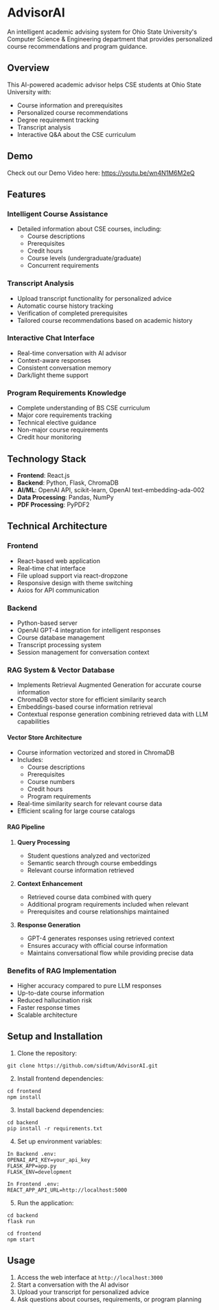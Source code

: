 # AdvisorAI

An intelligent academic advising system for Ohio State University's Computer Science & Engineering department that provides personalized course recommendations and program guidance.

## Overview

This AI-powered academic advisor helps CSE students at Ohio State University with:
- Course information and prerequisites
- Personalized course recommendations
- Degree requirement tracking
- Transcript analysis
- Interactive Q&A about the CSE curriculum

## Demo

Check out our Demo Video here: https://youtu.be/wn4N1M6M2eQ

## Features

### Intelligent Course Assistance
- Detailed information about CSE courses, including:
  - Course descriptions
  - Prerequisites
  - Credit hours
  - Course levels (undergraduate/graduate)
  - Concurrent requirements

### Transcript Analysis
- Upload transcript functionality for personalized advice
- Automatic course history tracking
- Verification of completed prerequisites
- Tailored course recommendations based on academic history

### Interactive Chat Interface
- Real-time conversation with AI advisor
- Context-aware responses
- Consistent conversation memory
- Dark/light theme support

### Program Requirements Knowledge
- Complete understanding of BS CSE curriculum
- Major core requirements tracking
- Technical elective guidance
- Non-major course requirements
- Credit hour monitoring

## Technology Stack

- **Frontend**: React.js
- **Backend**: Python, Flask, ChromaDB
- **AI/ML**: OpenAI API, scikit-learn, OpenAI text-embedding-ada-002
- **Data Processing**: Pandas, NumPy
- **PDF Processing**: PyPDF2

## Technical Architecture

### Frontend
- React-based web application
- Real-time chat interface
- File upload support via react-dropzone
- Responsive design with theme switching
- Axios for API communication

### Backend
- Python-based server
- OpenAI GPT-4 integration for intelligent responses
- Course database management
- Transcript processing system
- Session management for conversation context


### RAG System & Vector Database
- Implements Retrieval Augmented Generation for accurate course information
- ChromaDB vector store for efficient similarity search
- Embeddings-based course information retrieval
- Contextual response generation combining retrieved data with LLM capabilities

#### Vector Store Architecture
- Course information vectorized and stored in ChromaDB
- Includes:
  - Course descriptions
  - Prerequisites
  - Course numbers
  - Credit hours
  - Program requirements
- Real-time similarity search for relevant course data
- Efficient scaling for large course catalogs

#### RAG Pipeline
1. **Query Processing**
   - Student questions analyzed and vectorized
   - Semantic search through course embeddings
   - Relevant course information retrieved

2. **Context Enhancement**
   - Retrieved course data combined with query
   - Additional program requirements included when relevant
   - Prerequisites and course relationships maintained

3. **Response Generation**
   - GPT-4 generates responses using retrieved context
   - Ensures accuracy with official course information
   - Maintains conversational flow while providing precise data

### Benefits of RAG Implementation
- Higher accuracy compared to pure LLM responses
- Up-to-date course information
- Reduced hallucination risk
- Faster response times
- Scalable architecture

## Setup and Installation

1. Clone the repository:
```
git clone https://github.com/sidtum/AdvisorAI.git
```


2. Install frontend dependencies:
```
cd frontend
npm install
```


3. Install backend dependencies:
```
cd backend
pip install -r requirements.txt
```


4. Set up environment variables:
```
In Backend .env:
OPENAI_API_KEY=your_api_key
FLASK_APP=app.py
FLASK_ENV=development

In Frontend .env:
REACT_APP_API_URL=http://localhost:5000
```


5. Run the application:
```
cd backend
flask run
```

```
cd frontend
npm start
```

## Usage

1. Access the web interface at `http://localhost:3000`
2. Start a conversation with the AI advisor
3. Upload your transcript for personalized advice
4. Ask questions about courses, requirements, or program planning
